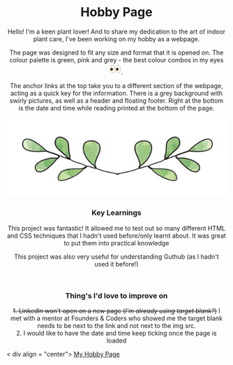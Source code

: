 <h1 align = "center">Hobby Page</h1> 


<p align = "center">Hello! I'm a keen plant lover! And to share my dedication to the art of indoor plant care, I've been working on my hobby as a webpage. </p>

<p align = "center">The page was designed to fit any size and format that it is opened on. The colour palette is green, pink and grey - the best colour combos in my eyes <img src="picture/eyes_1f440.png" width="25" height="25">.</p>

<p align = "center">The anchor links at the top take you to a different section of the webpage, acting as a quick key for the information. There is a grey background with swirly pictures, as well as a header and floating footer. Right at the bottom is the date and time while reading printed at the bottom of the page.</p>

<p align = "center"><img src="picture/divide.png" width="600"></p>

<h3 align = "center"><b>Key Learnings</h3></b>
<p align = "center">This project was fantastic! It allowed me to test out so many different HTML and CSS techniques that I hadn't used before/only learnt about. It was great to put them into practical knowledge</p>

<p align = "center">This project was also very useful for understanding Guthub (as I hadn't used it before!)</p><br>

<h3 align = "center"><b>Thing's I'd love to improve on</h3></b>
<p align = "center"><del> 1. LinkedIn won't open on a new page (<em>I'm already using target blank?</em>)</del> I met with a mentor at Founders & Coders who showed me the target blank needs to be next to the link and not next to the img src. <br>
2. I would like to have the date and time keep ticking once the page is loaded</p>


< div align = "center">
[My Hobby Page](https://rebekaheast.github.io/Hobby-Page/ "Plant Care Page")
</div>
